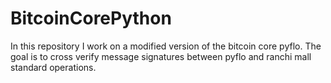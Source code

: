 # BitcoinCorePython
In this repository I work on a modified version of the bitcoin core pyflo. The goal is to cross verify message signatures between pyflo and ranchi mall standard operations.
